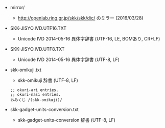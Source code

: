 * mirror/

  * http://openlab.ring.gr.jp/skk/skk/dic/ のミラー (2016/03/28)

* SKK-JISYO.IVD.UTF16.TXT

  * Unicode IVD 2014-05-16 異体字辞書 (UTF-16, LE, BOMあり, CR+LF)

* SKK-JISYO.IVD.UTF8.TXT

  * Unicode IVD 2014-05-16 異体字辞書 (UTF-8, LF)

* skk-omikuji.txt

  * skk-omikuji 辞書 (UTF-8, LF)

  ````
  ;; okuri-ari entries.
  ;; okuri-nasi entries.
  おみくじ /(skk-omikuji)/
  ````

* skk-gadget-units-conversion.txt

  * skk-gadget-units-conversion 辞書 (UTF-8, LF)

